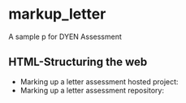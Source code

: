 # markup_letter
A sample p for DYEN Assessment

## HTML-Structuring the web
- Marking up a letter assessment hosted project:
- Marking up a letter assessment repository:

